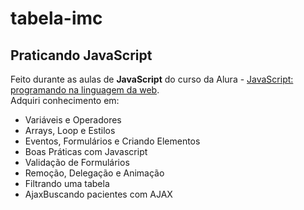 # tabela-imc
## Praticando JavaScript
Feito durante as aulas de **JavaScript** do curso da Alura - [JavaScript: programando na linguagem da web](https://cursos.alura.com.br/course/javascript-programando-na-linguagem-web).   
Adquiri conhecimento em:
* Variáveis e Operadores
* Arrays, Loop e Estilos
* Eventos, Formulários e Criando Elementos
* Boas Práticas com Javascript
* Validação de Formulários
* Remoção, Delegação e Animação
* Filtrando uma tabela
* AjaxBuscando pacientes com AJAX
